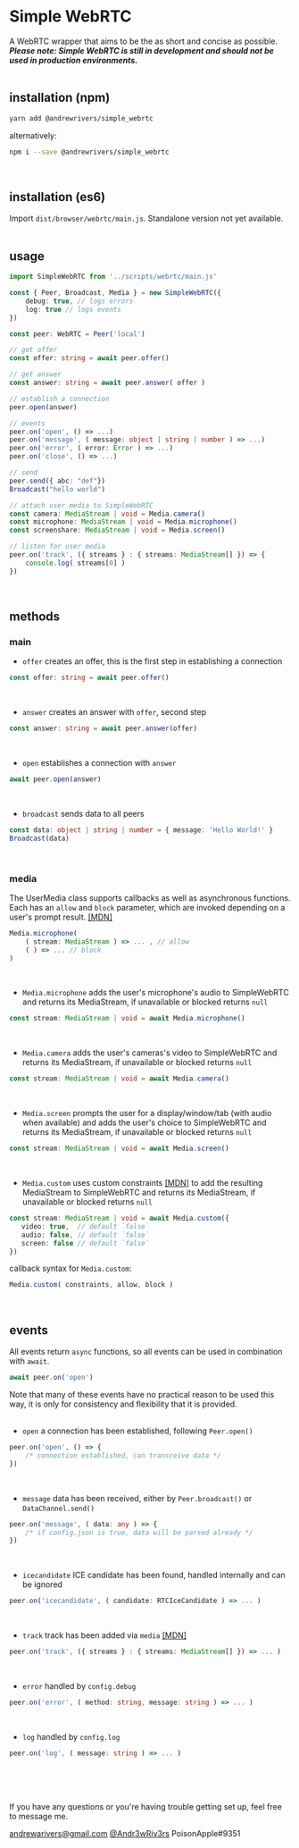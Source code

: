 # Simple WebRTC
A WebRTC wrapper that aims to be the as short and concise as possible.<br>
***Please note: Simple WebRTC is still in development and should not be used in production environments.***
<br><br>


## installation (npm)

```bash
yarn add @andrewrivers/simple_webrtc
```

alternatively:

```bash
npm i --save @andrewrivers/simple_webrtc
```
<br>


## installation (es6)
Import `dist/browser/webrtc/main.js`. Standalone version not yet available.<br>
<br>


## usage
```ts
import SimpleWebRTC from '../scripts/webrtc/main.js'

const { Peer, Broadcast, Media } = new SimpleWebRTC({ 
	debug: true, // logs errors 
	log: true // logs events
})

const peer: WebRTC = Peer('local')

// get offer
const offer: string = await peer.offer()

// get answer
const answer: string = await peer.answer( offer )

// establish a connection
peer.open(answer)

// events
peer.on('open', () => ...)
peer.on('message', ( message: object | string | number ) => ...)
peer.on('error', ( error: Error ) => ...)
peer.on('close', () => ...)

// send
peer.send({ abc: "def"})
Broadcast("hello world")

// attach user media to SimpleWebRTC
const camera: MediaStream | void = Media.camera()
const microphone: MediaStream | void = Media.microphone()
const screenshare: MediaStream | void = Media.screen()

// listen for user media
peer.on('track', ({ streams } : { streams: MediaStream[] }) => {
    console.log( streams[0] )
})

```
<br>

## methods


### main

* `offer` creates an offer, this is the first step in establishing a connection
```ts
const offer: string = await peer.offer()
```
<br>

* `answer` creates an answer with `offer`, second step
```ts
const answer: string = await peer.answer(offer)
```
<br>

* `open` establishes a connection with `answer`
```ts
await peer.open(answer)
```
<br>

* `broadcast` sends data to all peers
```ts
const data: object | string | number = { message: 'Hello World!' }
Broadcast(data)
```
<br>


### media

The UserMedia class supports callbacks as well as asynchronous functions. Each has an `allow` and `block` parameter, which are invoked depending on a user's prompt result. [[MDN]](https://developer.mozilla.org/en-US/docs/Web/API/MediaDevices/getUserMedia) 

```ts
Media.microphone( 
    ( stream: MediaStream ) => ... , // allow
    ( ) => ... // block
)
```
<br>


* `Media.microphone` adds the user's microphone's audio to SimpleWebRTC and returns its MediaStream, if unavailable or blocked returns `null`
```ts
const stream: MediaStream | void = await Media.microphone()
```
<br>


* `Media.camera` adds the user's cameras's video to SimpleWebRTC and returns its MediaStream, if unavailable or blocked returns `null`
```ts
const stream: MediaStream | void = await Media.camera()
```
<br>


* `Media.screen` prompts the user for a display/window/tab (with audio when available) and adds the user's choice to SimpleWebRTC and returns its MediaStream, if unavailable or blocked returns `null`
```ts
const stream: MediaStream | void = await Media.screen()
```
<br>

* `Media.custom` uses custom constraints [[MDN]](https://developer.mozilla.org/en-US/docs/Web/API/MediaStreamConstraints) to add the resulting MediaStream to SimpleWebRTC and returns its MediaStream, if unavailable or blocked returns `null`

```ts
const stream: MediaStream | void = await Media.custom({
   video: true,  // default `false`
   audio: false, // default `false`
   screen: false // default `false`
})
```
callback syntax for `Media.custom`:
```ts
Media.custom( constraints, allow, block )
```
<br>


## events

All events return `async` functions, so all events can be used in combination with `await`. 
```js
await peer.on('open')
```
Note that many of these events have no practical reason to be used this way, it is only for consistency and flexibility that it is provided.<br>
<br>


* `open`  a connection has been established, following `Peer.open()`
```ts
peer.on('open', () => {
    /* connection established, can transceive data */
})
```
<br>


* `message` data has been received, either by `Peer.broadcast()` or `DataChannel.send()`
```ts
peer.on('message', ( data: any ) => {
    /* if config.json is true, data will be parsed already */
})
```
<br>


* `icecandidate` ICE candidate has been found, handled internally and can be ignored
```ts
peer.on('icecandidate', ( candidate: RTCIceCandidate ) => ... )
```
<br>


* `track` track has been added via `media` [[MDN]](https://developer.mozilla.org/en-US/docs/Web/API/RTCPeerConnection/ontrack)
```ts
peer.on('track', ({ streams } : { streams: MediaStream[] }) => ... )
```
<br>


* `error` handled by `config.debug`
```ts
peer.on('error', ( method: string, message: string ) => ... )
```
<br>


* `log` handled by `config.log`
```ts
peer.on('log', ( message: string ) => ... )
```
<br>
<br>
<br>

If you have any questions or you're having trouble getting set up, feel free to message me.

[andrewarivers@gmail.com](mailto:andrewarivers@gmail.com)
[@Andr3wRiv3rs](https://twitter.com/Andr3wRiv3rs)
PoisonApple#9351